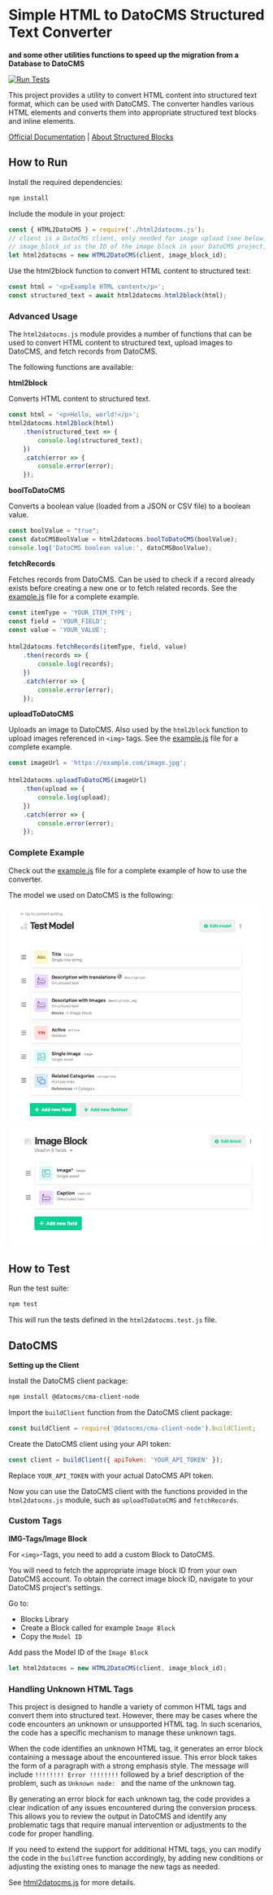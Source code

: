 # Simple HTML to DatoCMS Structured Text Converter
**and some other utilities functions to speed up the migration from a Database to DatoCMS**

[![Run Tests](https://github.com/renuo/html2structured-block/actions/workflows/main.yml/badge.svg)](https://github.com/renuo/html2structured-block/actions/workflows/main.yml)

This project provides a utility to convert HTML content into structured text format, which can be used with DatoCMS.
The converter handles various HTML elements and converts them into appropriate structured text blocks and inline elements.

[Official Documentation](https://www.datocms.com/docs/content-management-api/resources/item/create) | 
[About Structured Blocks](https://www.datocms.com/docs/structured-text/migrating-content-to-structured-text)

## How to Run

Install the required dependencies:
```bash
npm install
```

Include the module in your project:
```javascript
const { HTML2DatoCMS } = require('./html2datocms.js');
// client is a DatoCMS client, only needed for image upload (see below)
// image_block_id is the ID of the image block in your DatoCMS project, only needed for image upload (see below)
let html2datocms = new HTML2DatoCMS(client, image_block_id);
```

Use the html2block function to convert HTML content to structured text:
```javascript
const html = '<p>Example HTML content</p>';
const structured_text = await html2datocms.html2block(html);
```

### Advanced Usage

The `html2datocms.js` module provides a number of functions that can be used to convert HTML content to structured text, upload images to DatoCMS, and fetch records from DatoCMS.

The following functions are available:

**html2block**

Converts HTML content to structured text.

```javascript
const html = '<p>Hello, world!</p>';
html2datocms.html2block(html)
    .then(structured_text => {
        console.log(structured_text);
    })
    .catch(error => {
        console.error(error);
    });
```

**boolToDatoCMS**

Converts a boolean value (loaded from a JSON or CSV file) to a boolean value.

```javascript
const boolValue = "true";
const datoCMSBoolValue = html2datocms.boolToDatoCMS(boolValue);
console.log('DatoCMS boolean value:', datoCMSBoolValue);
```

**fetchRecords**

Fetches records from DatoCMS. Can be used to check if a record already exists before creating a new one or to fetch related records. See the [example.js](example/example.js) file for a complete example.

```javascript
const itemType = 'YOUR_ITEM_TYPE';
const field = 'YOUR_FIELD';
const value = 'YOUR_VALUE';

html2datocms.fetchRecords(itemType, field, value)
    .then(records => {
        console.log(records);
    })
    .catch(error => {
        console.error(error);
    });
```

**uploadToDatoCMS**

Uploads an image to DatoCMS. Also used by the `html2block` function to upload images referenced in `<img>` tags. See the [example.js](example/example.js) file for a complete example.

```javascript
const imageUrl = 'https://example.com/image.jpg';

html2datocms.uploadToDatoCMS(imageUrl)
    .then(upload => {
        console.log(upload);
    })
    .catch(error => {
        console.error(error);
    });
```

### Complete Example

Check out the [example.js](example/example.js) file for a complete example of how to use the converter.

The model we used on DatoCMS is the following:
<center>
    <img src="example/my_item.png" max-width="600px">
    <img src="example/image_block.png" max-width="600px">
</center>

## How to Test

Run the test suite:
```bash
npm test
```

This will run the tests defined in the `html2datocms.test.js` file.

## DatoCMS

**Setting up the Client**

Install the DatoCMS client package:
```bash
npm install @datocms/cma-client-node
```

Import the `buildClient` function from the DatoCMS client package:
```javascript
const buildClient = require('@datocms/cma-client-node').buildClient;
```

Create the DatoCMS client using your API token:

```javascript
const client = buildClient({ apiToken: 'YOUR_API_TOKEN' });
```

Replace `YOUR_API_TOKEN` with your actual DatoCMS API token.

Now you can use the DatoCMS client with the functions provided in the `html2datocms.js` module, such as `uploadToDatoCMS` and `fetchRecords`.


### Custom Tags

**IMG-Tags/Image Block**

For `<img>`-Tags, you need to add a custom Block to DatoCMS.

You will need to fetch the appropriate image block ID from your own DatoCMS account.
To obtain the correct image block ID, navigate to your DatoCMS project's settings.

Go to:
- Blocks Library
- Create a Block called for example `Image Block`
- Copy the `Model ID`

Add pass the Model ID of the `Image Block`
```javascript
let html2datocms = new HTML2DatoCMS(client, image_block_id);
```

### Handling Unknown HTML Tags

This project is designed to handle a variety of common HTML tags and convert them into structured text.
However, there may be cases where the code encounters an unknown or unsupported HTML tag.
In such scenarios, the code has a specific mechanism to manage these unknown tags.

When the code identifies an unknown HTML tag, it generates an error block containing a message about the encountered issue.
This error block takes the form of a paragraph with a strong emphasis style.
The message will include `!!!!!!!! Error !!!!!!!!` followed by a brief description of the problem, such as `Unknown node: ` and the name of the unknown tag.

By generating an error block for each unknown tag, the code provides a clear indication of any issues encountered during the conversion process. This allows you to review the output in DatoCMS and identify any problematic tags that require manual intervention or adjustments to the code for proper handling.

If you need to extend the support for additional HTML tags, you can modify the code in the `buildTree` function accordingly, by adding new conditions or adjusting the existing ones to manage the new tags as needed.

See [html2datocms.js](html2datocms.js) for more details.
